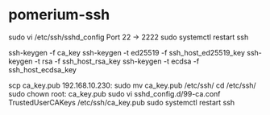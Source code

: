 # pomerium-ssh



sudo vi /etc/ssh/sshd_config
Port 22 -> 2222
sudo systemctl restart ssh


ssh-keygen -f ca_key
ssh-keygen -t ed25519 -f ssh_host_ed25519_key
ssh-keygen -t rsa -f ssh_host_rsa_key
ssh-keygen -t ecdsa -f ssh_host_ecdsa_key

scp ca_key.pub 192.168.10.230:
sudo mv ca_key.pub /etc/ssh/
cd /etc/ssh/
sudo chown root: ca_key.pub
sudo vi sshd_config.d/99-ca.conf
TrustedUserCAKeys /etc/ssh/ca_key.pub
sudo systemctl restart ssh

